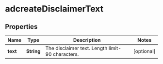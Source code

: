 # adcreateDisclaimerText

## Properties
Name | Type | Description | Notes
------------ | ------------- | ------------- | -------------
**text** | **String** | The disclaimer text. Length limit- 90 characters. |  [optional]
